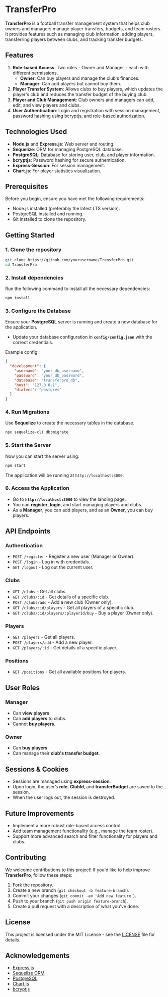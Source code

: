 
# TransferPro

**TransferPro** is a football transfer management system that helps club owners and managers manage player transfers, budgets, and team rosters. It provides features such as managing club information, adding players, transferring players between clubs, and tracking transfer budgets.

## Features

1. **Role-based Access**: Two roles - Owner and Manager - each with different permissions.
   - **Owner**: Can buy players and manage the club's finances.
   - **Manager**: Can add players but cannot buy them.
2. **Player Transfer System**: Allows clubs to buy players, which updates the player's club and reduces the transfer budget of the buying club.
3. **Player and Club Management**: Club owners and managers can add, edit, and view players and clubs.
4. **User Authentication**: Login and registration with session management, password hashing using bcryptjs, and role-based authorization.

## Technologies Used

- **Node.js** and **Express.js**: Web server and routing.
- **Sequelize**: ORM for managing PostgreSQL database.
- **PostgreSQL**: Database for storing user, club, and player information.
- **bcryptjs**: Password hashing for secure authentication.
- **Express-Session**: For session management.
- **Chart.js**: For player statistics visualization.

## Prerequisites

Before you begin, ensure you have met the following requirements:

- Node.js installed (preferably the latest LTS version).
- PostgreSQL installed and running.
- Git installed to clone the repository.

## Getting Started

### 1. Clone the repository

```bash
git clone https://github.com/yourusername/TransferPro.git
cd TransferPro
```

### 2. Install dependencies

Run the following command to install all the necessary dependencies:

```bash
npm install
```

### 3. Configure the Database

Ensure your **PostgreSQL** server is running and create a new database for the application.

- Update your database configuration in **`config/config.json`** with the correct credentials.

Example config:

```json
{
  "development": {
    "username": "your_db_username",
    "password": "your_db_password",
    "database": "transferpro_db",
    "host": "127.0.0.1",
    "dialect": "postgres"
  }
}
```

### 4. Run Migrations

Use **Sequelize** to create the necessary tables in the database.

```bash
npx sequelize-cli db:migrate
```

### 5. Start the Server

Now you can start the server using:

```bash
npm start
```

The application will be running at `http://localhost:3000`.

### 6. Access the Application

- Go to **`http://localhost:3000`** to view the landing page.
- You can **register**, **login**, and start managing players and clubs.
- As a **Manager**, you can add players, and as an **Owner**, you can buy players.

## API Endpoints

### **Authentication**
- `POST /register` - Register a new user (Manager or Owner).
- `POST /login` - Log in with credentials.
- `GET /logout` - Log out the current user.

### **Clubs**
- `GET /clubs` - Get all clubs.
- `GET /clubs/:id` - Get details of a specific club.
- `POST /clubs/add` - Add a new club (Owner only).
- `GET /clubs/:id/players` - Get all players of a specific club.
- `GET /clubs/:id/players/:playerId/buy` - Buy a player (Owner only).

### **Players**
- `GET /players` - Get all players.
- `POST /players/add` - Add a new player.
- `GET /players/:id` - Get details of a specific player.

### **Positions**
- `GET /positions` - Get all available positions for players.

## User Roles

### **Manager**
- Can **view players**.
- Can **add players** to clubs.
- Cannot **buy players**.

### **Owner**
- Can **buy players**.
- Can manage their **club's transfer budget**.

## Sessions & Cookies

- Sessions are managed using **express-session**.
- Upon login, the user’s **role**, **ClubId**, and **transferBudget** are saved to the session.
- When the user logs out, the session is destroyed.

## Future Improvements

- Implement a more robust role-based access control.
- Add team management functionality (e.g., manage the team roster).
- Support more advanced search and filter functionality for players and clubs.

## Contributing

We welcome contributions to this project! If you'd like to help improve **TransferPro**, follow these steps:

1. Fork the repository.
2. Create a new branch (`git checkout -b feature-branch`).
3. Commit your changes (`git commit -am 'Add new feature'`).
4. Push to your branch (`git push origin feature-branch`).
5. Create a pull request with a description of what you've done.

## License

This project is licensed under the MIT License - see the [LICENSE](LICENSE) file for details.

## Acknowledgements

- [Express.js](https://expressjs.com/)
- [Sequelize ORM](https://sequelize.org/)
- [PostgreSQL](https://www.postgresql.org/)
- [Chart.js](https://www.chartjs.org/)
- [bcryptjs](https://www.npmjs.com/package/bcryptjs)
